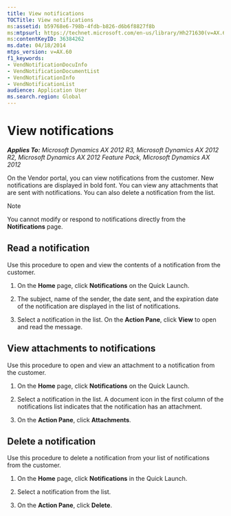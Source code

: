 ```yaml
---
title: View notifications
TOCTitle: View notifications
ms:assetid: b59768e6-798b-4fdb-b826-d6b6f8827f8b
ms:mtpsurl: https://technet.microsoft.com/en-us/library/Hh271630(v=AX.60)
ms:contentKeyID: 36384262
ms.date: 04/18/2014
mtps_version: v=AX.60
f1_keywords:
- VendNotificationDocuInfo
- VendNotificationDocumentList
- VendNotificationInfo
- VendNotificationList
audience: Application User
ms.search.region: Global
---
```


# View notifications 


_**Applies To:** Microsoft Dynamics AX 2012 R3, Microsoft Dynamics AX 2012 R2, Microsoft Dynamics AX 2012 Feature Pack, Microsoft Dynamics AX 2012_

On the Vendor portal, you can view notifications from the customer. New notifications are displayed in bold font. You can view any attachments that are sent with notifications. You can also delete a notification from the list.


> [!NOTE]
> <P>You cannot modify or respond to notifications directly from the <STRONG>Notifications</STRONG> page.</P>



## Read a notification

Use this procedure to open and view the contents of a notification from the customer.

1.  On the **Home** page, click **Notifications** on the Quick Launch.

2.  The subject, name of the sender, the date sent, and the expiration date of the notification are displayed in the list of notifications.

3.  Select a notification in the list. On the **Action Pane**, click **View** to open and read the message.

## View attachments to notifications

Use this procedure to open and view an attachment to a notification from the customer.

1.  On the **Home** page, click **Notifications** on the Quick Launch.

2.  Select a notification in the list. A document icon in the first column of the notifications list indicates that the notification has an attachment.

3.  On the **Action Pane**, click **Attachments**.

## Delete a notification

Use this procedure to delete a notification from your list of notifications from the customer.

1.  On the **Home** page, click **Notifications** in the Quick Launch.

2.  Select a notification from the list.

3.  On the **Action Pane**, click **Delete**.

  



